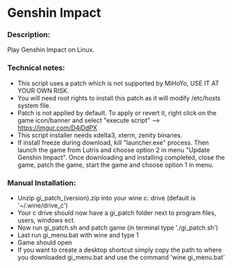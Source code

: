# Genshin Impact

### Description:
Play Genshin Impact on Linux.

### Technical notes:
- This script uses a patch which is not supported by MiHoYo, USE IT AT YOUR OWN RISK.
- You will need root rights to install this patch as it will modify /etc/hosts system file.
- Patch is not applied by default. To apply or revert it, right click on the game icon/banner and select "execute script" --> https://imgur.com/D4jDdPX
- This script installer needs xdelta3, xterm, zenity binaries.
- If install freeze during download, kill "launcher.exe" process. Then launch the game from Lutris and choose option 2 in menu "Update Genshin Impact".  Once downloading and installing completed, close the game, patch the game, start the game and choose option 1 in menu.


### Manual Installation:

- Unzip gi_patch_(version).zip into your wine c: drive (default is '~/.wine/drive_c')
- Your c drive should now have a gi_patch folder next to program files, users, windows ect.
- Now run gi_patch.sh and patch game (in terminal type './gi_patch.sh')
- Last run gi_menu.bat with wine and type 1
- Game should open
- If you want to create a desktop shortcut simply copy the path to where you downloaded gi_menu.bat and use the command 'wine gi_menu.bat'
